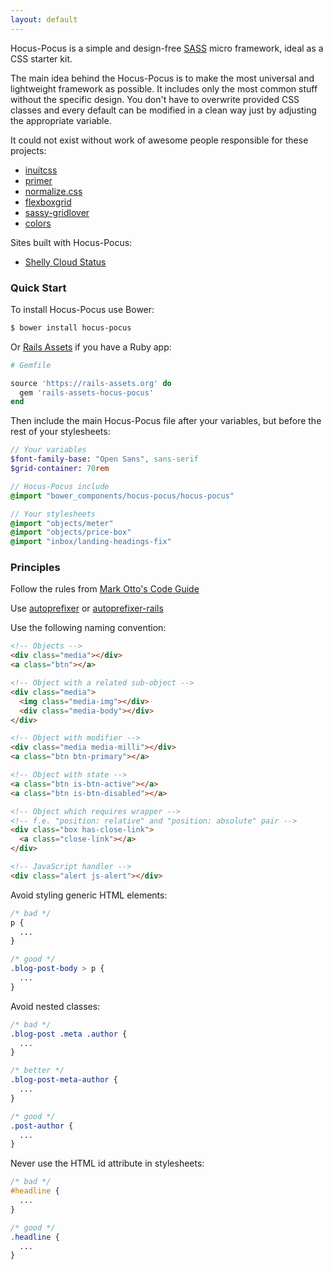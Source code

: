 ```yaml
---
layout: default
---
```


Hocus-Pocus is a simple and design-free [SASS](http://sass-lang.com)
micro framework, ideal as a CSS starter kit.

The main idea behind the Hocus-Pocus is to make the most universal and
lightweight framework as possible. It includes only the most common stuff
without the specific design. You don't have to overwrite provided CSS
classes and every default can be modified in a clean way just by adjusting
the appropriate variable.

It could not exist without work of awesome people responsible for these
projects:

* [inuitcss](https://github.com/inuitcss)
* [primer](https://github.com/primer/primer)
* [normalize.css](https://github.com/necolas/normalize.css)
* [flexboxgrid](https://github.com/kristoferjoseph/flexboxgrid)
* [sassy-gridlover](https://github.com/hiulit/Sassy-Gridlover)
* [colors](https://github.com/mrmrs/colors)

Sites built with Hocus-Pocus:

* [Shelly Cloud Status](https://status.shellycloud.com)


### Quick Start

To install Hocus-Pocus use Bower:

```sh
$ bower install hocus-pocus
```

Or [Rails Assets](https://rails-assets.org) if you have a Ruby app:

```ruby
# Gemfile

source 'https://rails-assets.org' do
  gem 'rails-assets-hocus-pocus'
end
```

Then include the main Hocus-Pocus file after your variables, but before
the rest of your stylesheets:

```sass
// Your variables
$font-family-base: "Open Sans", sans-serif
$grid-container: 70rem

// Hocus-Pocus include
@import "bower_components/hocus-pocus/hocus-pocus"

// Your stylesheets
@import "objects/meter"
@import "objects/price-box"
@import "inbox/landing-headings-fix"
```

### Principles

Follow the rules from [Mark Otto's Code Guide](http://codeguide.co/#css)

Use [autoprefixer](https://github.com/postcss/autoprefixer) or [autoprefixer-rails](https://github.com/ai/autoprefixer-rails)

Use the following naming convention:

```html
<!-- Objects -->
<div class="media"></div>
<a class="btn"></a>

<!-- Object with a related sub-object -->
<div class="media">
  <img class="media-img"></div>
  <div class="media-body"></div>
</div>

<!-- Object with modifier -->
<div class="media media-milli"></div>
<a class="btn btn-primary"></a>

<!-- Object with state -->
<a class="btn is-btn-active"></a>
<a class="btn is-btn-disabled"></a>

<!-- Object which requires wrapper -->
<!-- f.e. "position: relative" and "position: absolute" pair -->
<div class="box has-close-link">
  <a class="close-link"></a>
</div>

<!-- JavaScript handler -->
<div class="alert js-alert"></div>
```

Avoid styling generic HTML elements:

```css
/* bad */
p {
  ...
}

/* good */
.blog-post-body > p {
  ...
}
```

Avoid nested classes:

```css
/* bad */
.blog-post .meta .author {
  ...
}

/* better */
.blog-post-meta-author {
  ...
}

/* good */
.post-author {
  ...
}
```

Never use the HTML id attribute in stylesheets:

```css
/* bad */
#headline {
  ...
}

/* good */
.headline {
  ...
}
```
